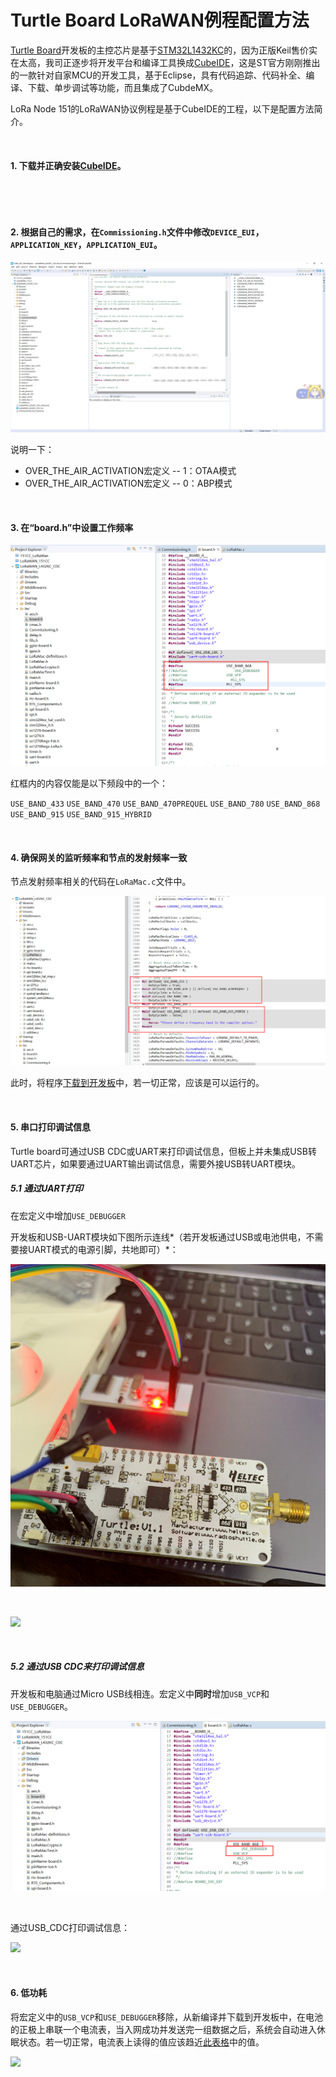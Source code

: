 # Turtle Board LoRaWAN例程配置方法

[Turtle Board](https://heltec.org/zh/project/turtle-board/)开发板的主控芯片是基于[STM32L1432KC](https://www.st.com/resource/en/datasheet/stm32l432kc.pdf)的，因为正版Keil售价实在太高，我司正逐步将开发平台和编译工具换成[CubeIDE](https://www.st.com/en/development-tools/stm32cubeide.html)，这是ST官方刚刚推出的一款针对自家MCU的开发工具，基于Eclipse，具有代码追踪、代码补全、编译、下载、单步调试等功能，而且集成了CubdeMX。

LoRa Node 151的LoRaWAN协议例程是基于CubeIDE的工程，以下是配置方法简介。

&nbsp;

#### 1. 下载并正确安装[CubeIDE](https://www.st.com/en/development-tools/stm32cubeide.html)。

&nbsp;

&nbsp;

#### 2. 根据自己的需求，在`Commissioning.h`文件中修改`DEVICE_EUI`，`APPLICATION_KEY`，`APPLICATION_EUI`。

<img src="img/Turtle_Board_lorawan_example_usage/01.png">

说明一下：

- OVER_THE_AIR_ACTIVATION宏定义 -- 1：OTAA模式
- OVER_THE_AIR_ACTIVATION宏定义 -- 0：ABP模式

&nbsp;

#### 3. 在“board.h”中设置工作频率

<img src="img/Turtle_Board_lorawan_example_usage/02.png">

红框内的内容仅能是以下频段中的一个：

`USE_BAND_433`
`USE_BAND_470`
`USE_BAND_470PREQUEL`
`USE_BAND_780`
`USE_BAND_868`
`USE_BAND_915`
`USE_BAND_915_HYBRID`

&nbsp;

#### 4. 确保网关的监听频率和节点的发射频率一致

节点发射频率相关的代码在`LoRaMac.c`文件中。

<img src="img/Turtle_Board_lorawan_example_usage/03.png">

此时，将程序[下载到开发板](https://docs.heltec.cn/#/zh_CN/user_manual/how_to_download_firmware_into_Turtle_Board)中，若一切正常，应该是可以运行的。

&nbsp;

#### 5. 串口打印调试信息

Turtle board可通过USB CDC或UART来打印调试信息，但板上并未集成USB转UART芯片，如果要通过UART输出调试信息，需要外接USB转UART模块。

##### 	5.1 通过UART打印

在宏定义中增加`USE_DEBUGGER`

开发板和USB-UART模块如下图所示连线*（若开发板通过USB或电池供电，不需要接UART模式的电源引脚，共地即可）*：

<img src="img/Turtle_Board_lorawan_example_usage/04.png">

&nbsp;

![](http://community.heltec.cn/uploads/default/original/1X/aac8f73ed1c1f5474b6abe0e1244ded5859f3a3d.png)

&nbsp;

##### 		5.2 通过USB CDC来打印调试信息

开发板和电脑通过Micro USB线相连。宏定义中**同时**增加`USB_VCP`和`USE_DEBUGGER`。

<img src="img/Turtle_Board_lorawan_example_usage/05.png">

&nbsp;

通过USB_CDC打印调试信息：

![](http://community.heltec.cn/uploads/default/original/1X/5c7b04a3e39e7af3ae5ffee1bcc6457c2f1254f0.png)

&nbsp;

#### 6. 低功耗

将宏定义中的`USB_VCP`和`USE_DEBUGGER`移除，从新编译并下载到开发板中，在电池的正极上串联一个电流表，当入网成功并发送完一组数据之后，系统会自动进入休眠状态。若一切正常，电流表上读得的值应该趋近[此表格](https://docs.heltec.cn/#/en/products/lora/lora_node/heltec_lora_node_list_eu)中的值。

![](http://community.heltec.cn/uploads/default/original/1X/c029cedd80649c5eb97aa4f301a6a6c4b4eb808b.png)